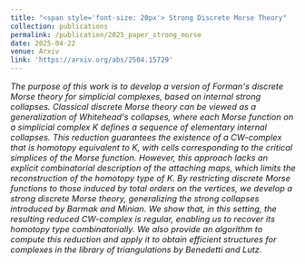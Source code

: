 ```yaml
---
title: "<span style='font-size: 20px'> Strong Discrete Morse Theory"
collection: publications
permalink: /publication/2025_paper_strong_morse
date: 2025-04-22
venue: Arxiv
link: 'https://arxiv.org/abs/2504.15729'
---
```


<p style="font-size:11pt; font-style:italic"> 
The purpose of this work is to develop a version of Forman's discrete Morse theory for simplicial complexes, based on internal strong collapses. Classical discrete Morse theory can be viewed as a generalization of Whitehead's collapses, where each Morse function on a simplicial complex K defines a sequence of elementary internal collapses. This reduction guarantees the existence of a CW-complex that is homotopy equivalent to K, with cells corresponding to the critical simplices of the Morse function. However, this approach lacks an explicit combinatorial description of the attaching maps, which limits the reconstruction of the homotopy type of K. By restricting discrete Morse functions to those induced by total orders on the vertices, we develop a strong discrete Morse theory, generalizing the strong collapses introduced by Barmak and Minian. We show that, in this setting, the resulting reduced CW-complex is regular, enabling us to recover its homotopy type combinatorially. We also provide an algorithm to compute this reduction and apply it to obtain efficient structures for complexes in the library of triangulations by Benedetti and Lutz.
</p>

